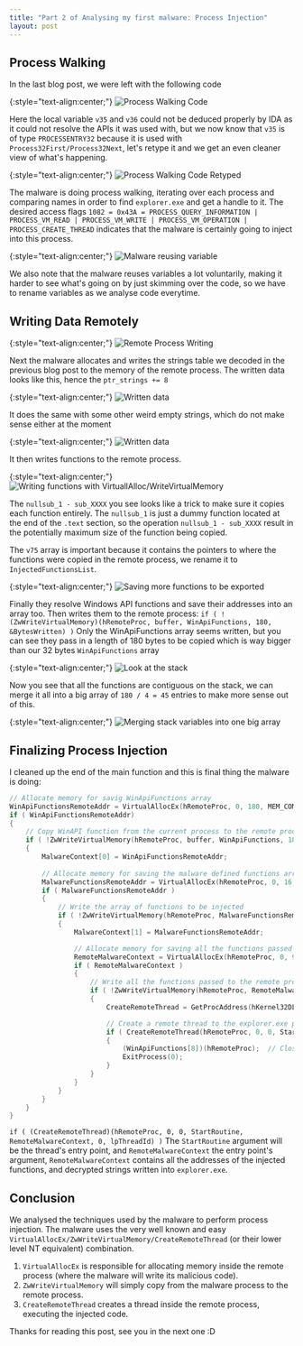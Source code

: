 ```yaml
---
title: "Part 2 of Analysing my first malware: Process Injection"
layout: post
---
```



## Process Walking

In the last blog post, we were left with the following code

{:style="text-align:center;"}
![Process Walking Code](/assets/blog-posts-part2/process_search.png)

Here the local variable `v35` and `v36` could not be deduced properly by IDA as it could not resolve the APIs it was used with, but we now know that `v35` is of 
type `PROCESSENTRY32` because it is used with `Process32First/Process32Next`, let's retype it and we get an even cleaner view of what's happening.

{:style="text-align:center;"}
![Process Walking Code Retyped](/assets/blog-posts-part2/process_search_retyped.png)

The malware is doing process walking, iterating over each process and comparing names in order to find `explorer.exe` and get a handle to it.
The desired access flags `1082 = 0x43A = PROCESS_QUERY_INFORMATION | PROCESS_VM_READ | PROCESS_VM_WRITE | PROCESS_VM_OPERATION | PROCESS_CREATE_THREAD` indicates
that the malware is certainly going to inject into this process.

{:style="text-align:center;"}
![Malware reusing variable](/assets/blog-posts-part2/reusing_variable.png)

We also note that the malware reuses variables a lot voluntarily, making it harder to see what's going on by just skimming over the code, so we have to rename variables as we analyse code everytime.


## Writing Data Remotely


{:style="text-align:center;"}
![Remote Process Writing](/assets/blog-posts-part2/remote_memory_write.png)

Next the malware allocates and writes the strings table we decoded in the previous blog post to the memory of the remote process. The written data looks like this, hence the `ptr_strings += 8`

{:style="text-align:center;"}
![Written data](/assets/blog-posts-part2/written_strings.png)

It does the same with some other weird empty strings, which do not make sense either at the moment

{:style="text-align:center;"}
![Written data](/assets/blog-posts-part2/written_strings2.png)

It then writes functions to the remote process.

{:style="text-align:center;"}
![Writing functions with VirtuallAlloc/WriteVirtualMemory](/assets/blog-posts-part2/remote_function_writing.png)

The `nullsub_1 - sub_XXXX` you see looks like a trick to make sure it copies each function entirely. The `nullsub_1` is just a dummy function located at the end of the `.text` section,
so the operation `nullsub_1 - sub_XXXX` result in the potentially maximum size of the function being copied.

The `v75` array is important because it contains the pointers to where the functions were copied in the remote process, we rename it to `InjectedFunctionsList`.

{:style="text-align:center;"}
![Saving more functions to be exported](/assets/blog-posts-part2/saving_apis1.png)

Finally they resolve Windows API functions and save their addresses into an array too. Then writes them to the remote process: `if ( !(ZwWriteVirtualMemory)(hRemoteProc, buffer, WinApiFunctions, 180, &BytesWritten) )`
Only the WinApiFunctions array seems written, but you can see they pass in a length of 180 bytes to be copied which is way bigger than our 32 bytes `WinApiFunctions` array

{:style="text-align:center;"}
![Look at the stack](/assets/blog-posts-part2/saving_apis2.png)

Now you see that all the functions are contiguous on the stack, we can merge it all into a big array of `180 / 4 = 45` entries to make more sense out of this.

{:style="text-align:center;"}
![Merging stack variables into one big array](/assets/blog-posts-part2/saving_apis3.png)


## Finalizing Process Injection

I cleaned up the end of the main function and this is final thing the malware is doing:

```cpp
// Allocate memory for savig WinApiFunctions array
WinApiFunctionsRemoteAddr = VirtualAllocEx(hRemoteProc, 0, 180, MEM_COMMIT, PAGE_EXECUTE_READWRITE);
if ( WinApiFunctionsRemoteAddr)
{
    // Copy WinAPI function from the current process to the remote process
    if ( !ZwWriteVirtualMemory(hRemoteProc, buffer, WinApiFunctions, 180, &BytesWritten) )
    {
        MalwareContext[0] = WinApiFunctionsRemoteAddr;
        
        // Allocate memory for saving the malware defined functions array
        MalwareFunctionsRemoteAddr = VirtualAllocEx(hRemoteProc, 0, 16, MEM_COMMIT, PAGE_EXECUTE_READWRITE);
        if ( MalwareFunctionsRemoteAddr )
        {
            // Write the array of functions to be injected
            if ( !ZwWriteVirtualMemory(hRemoteProc, MalwareFunctionsRemoteAddr, InjectedFunctionsList, 16, &BytesWritten) )
            {
                MalwareContext[1] = MalwareFunctionsRemoteAddr;

                // Allocate memory for saving all the functions passed to the remote process 
                RemoteMalwareContext = VirtualAllocEx(hRemoteProc, 0, 968, MEM_COMMIT, PAGE_EXECUTE_READWRITE);
                if ( RemoteMalwareContext )
                {
                    // Write all the functions passed to the remote process 
                    if ( !ZwWriteVirtualMemory(hRemoteProc, RemoteMalwareContext, MalwareContext, 968, &BytesWritten) )
                    {
                        CreateRemoteThread = GetProcAddress(hKernel32DLL, aCreateremoteth_0);

                        // Create a remote thread to the explorer.exe process
                        if ( CreateRemoteThread(hRemoteProc, 0, 0, StartRoutine, RemoteMalwareContext, 0, lpThreadId) )
                        {
                            (WinApiFunctions[8])(hRemoteProc);  // CloseHandle(hRemoteProc);
                            ExitProcess(0);
                        }
                    }
                }
            }
        }
    }
}
```

`if ( (CreateRemoteThread)(hRemoteProc, 0, 0, StartRoutine, RemoteMalwareContext, 0, lpThreadId) )`
The `StartRoutine` argument will be the thread's entry point, and `RemoteMalwareContext` the entry point's argument, `RemoteMalwareContext` contains all the addresses of the injected functions, and decrypted strings written into `explorer.exe`.


## Conclusion

We analysed the techniques used by the malware to perform process injection. The malware uses the very well known and easy `VirtualAllocEx/ZwWriteVirtualMemory/CreateRemoteThread` (or their lower level NT equivalent) combination.

1. `VirtualAllocEx` is responsible for allocating memory inside the remote process (where the malware will write its malicious code).
2. `ZwWriteVirtualMemory` will simply copy from the malware process to the remote process.
3. `CreateRemoteThread` creates a thread inside the remote process, executing the injected code.


Thanks for reading this post, see you in the next one :D
